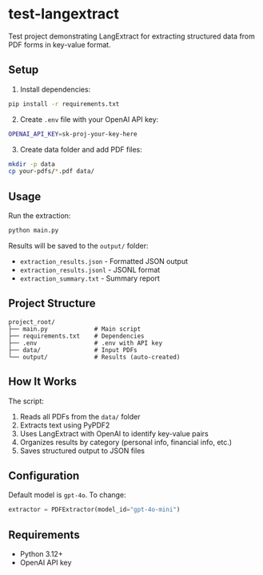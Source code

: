 # test-langextract
Test project demonstrating LangExtract for extracting structured data from PDF forms in key-value format.

## Setup
1. Install dependencies:
```bash
pip install -r requirements.txt
```

2. Create `.env` file with your OpenAI API key:
```bash
OPENAI_API_KEY=sk-proj-your-key-here
```

3. Create data folder and add PDF files:
```bash
mkdir -p data
cp your-pdfs/*.pdf data/
```

## Usage
Run the extraction:
```bash
python main.py
```

Results will be saved to the `output/` folder:
- `extraction_results.json`  - Formatted JSON output
- `extraction_results.jsonl` - JSONL format
- `extraction_summary.txt`   - Summary report

## Project Structure
```
project_root/
├── main.py             # Main script
├── requirements.txt    # Dependencies
├── .env                # .env with API key
├── data/               # Input PDFs
└── output/             # Results (auto-created)
```

## How It Works
The script:
1. Reads all PDFs from the `data/` folder
2. Extracts text using PyPDF2
3. Uses LangExtract with OpenAI to identify key-value pairs
4. Organizes results by category (personal info, financial info, etc.)
5. Saves structured output to JSON files

## Configuration
Default model is `gpt-4o`. To change:

```python
extractor = PDFExtractor(model_id="gpt-4o-mini")
```

## Requirements
- Python 3.12+
- OpenAI API key
